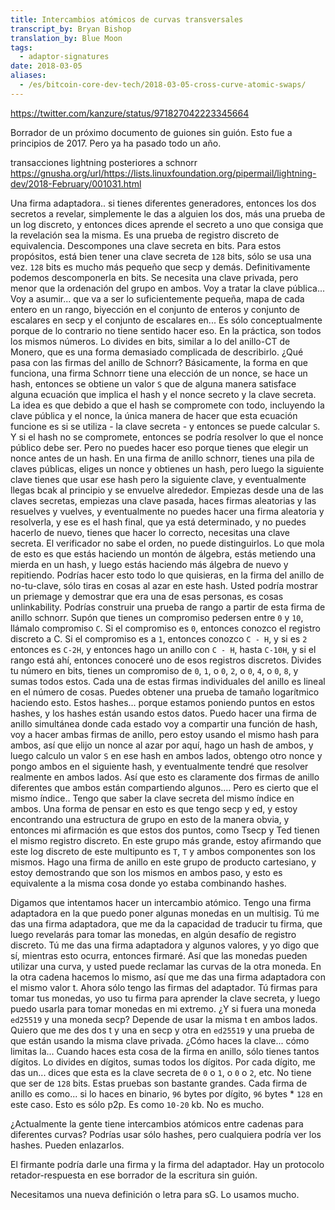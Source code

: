```yaml
---
title: Intercambios atómicos de curvas transversales
transcript_by: Bryan Bishop
translation_by: Blue Moon
tags:
  - adaptor-signatures
date: 2018-03-05
aliases:
  - /es/bitcoin-core-dev-tech/2018-03-05-cross-curve-atomic-swaps/
---
```

<https://twitter.com/kanzure/status/971827042223345664>

Borrador de un próximo documento de guiones sin guión. Esto fue a principios de 2017. Pero ya ha pasado todo un año.

transacciones lightning posteriores a schnorr <https://gnusha.org/url/https://lists.linuxfoundation.org/pipermail/lightning-dev/2018-February/001031.html>

Una firma adaptadora.. si tienes diferentes generadores, entonces los dos secretos a revelar, simplemente le das a alguien los dos, más una prueba de un log discreto, y entonces dices aprende el secreto a uno que consiga que la revelación sea la misma. Es una prueba de registro discreto de equivalencia. Descompones una clave secreta en bits. Para estos propósitos, está bien tener una clave secreta de `128` bits, sólo se usa una vez. `128` bits es mucho más pequeño que secp y demás. Definitivamente podemos descomponerla en bits. Se necesita una clave privada, pero menor que la ordenación del grupo en ambos. Voy a tratar la clave pública... Voy a asumir... que va a ser lo suficientemente pequeña, mapa de cada entero en un rango, biyección en el conjunto de enteros y conjunto de escalares en secp y el conjunto de escalares en... Es sólo conceptualmente porque de lo contrario no tiene sentido hacer eso. En la práctica, son todos los mismos números. Lo divides en bits, similar a lo del anillo-CT de Monero, que es una forma demasiado complicada de describirlo. ¿Qué pasa con las firmas del anillo de Schnorr? Básicamente, la forma en que funciona, una firma Schnorr tiene una elección de un nonce, se hace un hash, entonces se obtiene un valor `S` que de alguna manera satisface alguna ecuación que implica el hash y el nonce secreto y la clave secreta. La idea es que debido a que el hash se compromete con todo, incluyendo la clave pública y el nonce, la única manera de hacer que esta ecuación funcione es si se utiliza - la clave secreta - y entonces se puede calcular `S`. Y si el hash no se compromete, entonces se podría resolver lo que el nonce público debe ser. Pero no puedes hacer eso porque tienes que elegir un nonce antes de un hash. En una firma de anillo schnorr, tienes una pila de claves públicas, eliges un nonce y obtienes un hash, pero luego la siguiente clave tienes que usar ese hash pero la siguiente clave, y eventualmente llegas bcak al principio y se envuelve alrededor. Empiezas desde una de las claves secretas, empiezas una clave pasada, haces firmas aleatorias y las resuelves y vuelves, y eventualmente no puedes hacer una firma aleatoria y resolverla, y ese es el hash final, que ya está determinado, y no puedes hacerlo de nuevo, tienes que hacer lo correcto, necesitas una clave secreta. El verificador no sabe el orden, no puede distinguirlos. Lo que mola de esto es que estás haciendo un montón de álgebra, estás metiendo una mierda en un hash, y luego estás haciendo más álgebra de nuevo y repitiendo. Podrías hacer esto todo lo que quisieras, en la firma del anillo de no-tu-clave, sólo tiras en cosas al azar en este hash. Usted podría mostrar un priemage y demostrar que era una de esas personas, es cosas unlinkability. Podrías construir una prueba de rango a partir de esta firma de anillo schnorr. Supón que tienes un compromiso pedersen entre `0` y `10`, llámalo compromiso `C`. Si el compromiso es `0`, entonces conozco el registro discreto a C. Si el compromiso es a `1`, entonces conozco `C - H`, y si es `2` entonces es `C-2H`, y entonces hago un anillo con `C - H`, hasta `C-10H`, y si el rango está ahí, entonces conoceré uno de esos registros discretos. Divides tu número en bits, tienes un compromiso de `0`, `1`, o `0`, `2`, o `0`, `4`, o `0`, `8`, y sumas todos estos. Cada una de estas firmas individuales del anillo es lineal en el número de cosas. Puedes obtener una prueba de tamaño logarítmico haciendo esto. Estos hashes... porque estamos poniendo puntos en estos hashes, y los hashes están usando estos datos. Puedo hacer una firma de anillo simultánea donde cada estado voy a compartir una función de hash, voy a hacer ambas firmas de anillo, pero estoy usando el mismo hash para ambos, así que elijo un nonce al azar por aquí, hago un hash de ambos, y luego calculo un valor `S` en ese hash en ambos lados, obtengo otro nonce y pongo ambos en el siguiente hash, y eventualmente tendré que resolver realmente en ambos lados. Así que esto es claramente dos firmas de anillo diferentes que ambos están compartiendo algunos.... Pero es cierto que el mismo índice.. Tengo que saber la clave secreta del mismo índice en ambos. Una forma de pensar en esto es que tengo secp y ed, y estoy encontrando una estructura de grupo en esto de la manera obvia, y entonces mi afirmación es que estos dos puntos, como Tsecp y Ted tienen el mismo registro discreto. En este grupo más grande, estoy afirmando que este log discreto de este multipunto es `T`, `T` y ambos componentes son los mismos. Hago una firma de anillo en este grupo de producto cartesiano, y estoy demostrando que son los mismos en ambos paso, y esto es equivalente a la misma cosa donde yo estaba combinando hashes.

Digamos que intentamos hacer un intercambio atómico. Tengo una firma adaptadora en la que puedo poner algunas monedas en un multisig. Tú me das una firma adaptadora, que me da la capacidad de traducir tu firma, que luego revelarás para tomar las monedas, en algún desafío de registro discreto. Tú me das una firma adaptadora y algunos valores, y yo digo que sí, mientras esto ocurra, entonces firmaré. Así que las monedas pueden utilizar una curva, y usted puede reclamar las curvas de la otra moneda. En la otra cadena hacemos lo mismo, así que me das una firma adaptadora con el mismo valor t. Ahora sólo tengo las firmas del adaptador. Tú firmas para tomar tus monedas, yo uso tu firma para aprender la clave secreta, y luego puedo usarla para tomar monedas en mi extremo. ¿Y si fuera una moneda `ed25519` y una moneda secp? Depende de usar la misma t en ambos lados. Quiero que me des dos t y una en secp y otra en `ed25519` y una prueba de que están usando la misma clave privada. ¿Cómo haces la clave... cómo limitas la... Cuando haces esta cosa de la firma en anillo, sólo tienes tantos dígitos. Lo divides en dígitos, sumas todos los dígitos. Por cada dígito, me das un... dices que esta es la clave secreta de `0` o `1`, o `0` o `2`, etc. No tiene que ser de `128` bits. Estas pruebas son bastante grandes. Cada firma de anillo es como... si lo haces en binario, `96` bytes por dígito, `96` bytes * `128` en este caso. Esto es sólo p2p. Es como `10-20` kb. No es mucho.

¿Actualmente la gente tiene intercambios atómicos entre cadenas para diferentes curvas? Podrías usar sólo hashes, pero cualquiera podría ver los hashes. Pueden enlazarlos.

El firmante podría darle una firma y la firma del adaptador. Hay un protocolo retador-respuesta en ese borrador de la escritura sin guión.

Necesitamos una nueva definición o letra para sG. Lo usamos mucho.
